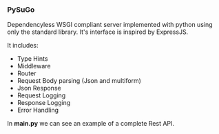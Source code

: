 ### PySuGo

Dependencyless WSGI compliant server implemented with python using only the standard library. It's interface is inspired by ExpressJS.

It includes:

- Type Hints
- Middleware
- Router
- Request Body parsing (Json and multiform)
- Json Response
- Request Logging
- Response Logging
- Error Handling

In **main.py** we can see an example of a complete Rest API.
